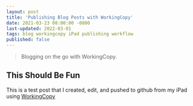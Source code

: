 ```yaml
---
layout: post
title: 'Publishing Blog Posts with WorkingCopy'
date: 2021-03-23 08:00:00 -0800
last-updated: 2022-03-01
tags: blog workingcopy iPad publishing workflow
published: false
---
```


> Blogging on the go with WorkingCopy.

## This Should Be Fun

This is a test post that I created, edit, and pushed to github from my iPad using
[WorkingCopy][workingcopy-app-store]

[workingcopy-app-store]: https://workingcopyapp.com
